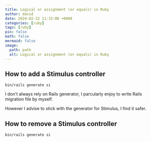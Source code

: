 ```yaml
---
title: Logical or assignment (or equals) in Ruby
author: david
date: 2024-02-22 11:33:00 +0800
categories: [ruby]
tags: [ruby]
pin: false
math: false
mermaid: false
image:
  path: path
  alt: Logical or assignment (or equals) in Ruby
---
```


## How to add a Stimulus controller

```shell
bin/rails generate si
```

I don't always rely on Rails generator, I parcularly enjoy to write Rails migration file by myself.

However I advise to stick with the generator for Stimulus, I find it safer.

## How to remove a Stimulus controller

```shell
bin/rails generate si
```